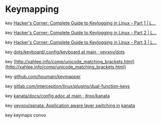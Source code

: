 # Keymapping

key [Hacker's Corner: Complete Guide to Keylogging in Linux - Part 1 | L...](https://linuxsecurity.com/features/complete-guide-to-keylogging-in-linux-part-1)

key [Hacker's Corner: Complete Guide to Keylogging in Linux - Part 2 | L...](https://linuxsecurity.com/features/complete-guide-to-keylogging-in-linux-part-2)

key [Hacker's Corner: Complete Guide to Keylogging in Linux - Part 3 | L...](https://linuxsecurity.com/features/complete-guide-to-keylogging-in-linux-part-3)

key [dots/keyboard/.config/keyboard at main · veyxov/dots](https://github.com/veyxov/dots/tree/main/keyboard/.config/keyboard)

key [http://xahlee.info/comp/unicode_matching_brackets.html](http://xahlee.info/comp/unicode_matching_brackets.html)

key [github.com/houmain/keymapper](https://github.com/houmain/keymapper)

key [gitlab.com/interception/linux/plugins/dual-function-keys](https://gitlab.com/interception/linux/plugins/dual-function-keys)

key [kanata/docs/config.adoc at main · jtroo/kanata](https://github.com/jtroo/kanata/blob/main/docs/config.adoc)

key [veyxov/qanata: Application aware layer switching in](https://github.com/veyxov/qanata) [kanata](https://github.com/veyxov/qanata)

key keymaps convo [](https://www.reddit.com/r/neovim/s/2j96StuexD)


